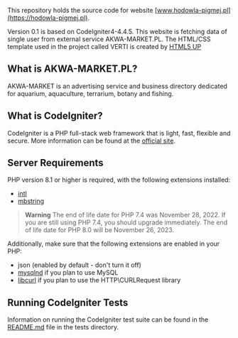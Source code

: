 
This repository holds the source code for website [www.hodowla-pigmej.pl](https://hodowla-pigmej.pl).

Version 0.1 is based on CodeIgniter4-4.4.5.
This website is fetching data of single user from external service AKWA-MARKET.PL.
The HTML/CSS template used in the project called VERTI is created by [HTML5 UP](http://html5up.net/)

## What is AKWA-MARKET.PL?

AKWA-MARKET is an advertising service and business directory dedicated for aquarium, aquaculture, terrarium, botany and fishing.

## What is CodeIgniter?

CodeIgniter is a PHP full-stack web framework that is light, fast, flexible and secure.
More information can be found at the [official site](https://codeigniter.com).

## Server Requirements

PHP version 8.1 or higher is required, with the following extensions installed:

- [intl](http://php.net/manual/en/intl.requirements.php)
- [mbstring](http://php.net/manual/en/mbstring.installation.php)

> **Warning**
> The end of life date for PHP 7.4 was November 28, 2022. If you are
> still using PHP 7.4, you should upgrade immediately. The end of life date
> for PHP 8.0 will be November 26, 2023.

Additionally, make sure that the following extensions are enabled in your PHP:

- json (enabled by default - don't turn it off)
- [mysqlnd](http://php.net/manual/en/mysqlnd.install.php) if you plan to use MySQL
- [libcurl](http://php.net/manual/en/curl.requirements.php) if you plan to use the HTTP\CURLRequest library

## Running CodeIgniter Tests

Information on running the CodeIgniter test suite can be found in the [README.md](tests/README.md) file in the tests directory.
